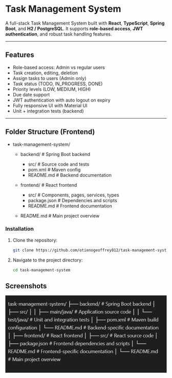 # Task Management System

A full-stack Task Management System built with **React**, **TypeScript**, **Spring Boot**, and **H2 / PostgreSQL**. It supports **role-based access**, **JWT authentication**, and robust task handling features.

---

## Features

- Role-based access: Admin vs regular users
- Task creation, editing, deletion
- Assign tasks to users (Admin only)
- Task status (TODO, IN_PROGRESS, DONE)
- Priority levels (LOW, MEDIUM, HIGH)
- Due date support
- JWT authentication with auto logout on expiry
- Fully responsive UI with Material UI
- Unit + integration tests (backend)

---

## Folder Structure (Frontend)

- task-management-system/
  - backend/         # Spring Boot backend
    - src/           # Source code and tests
    - pom.xml        # Maven config
    - README.md      # Backend documentation

  - frontend/        # React frontend
    - src/           # Components, pages, services, types
    - package.json   # Dependencies and scripts
    - README.md      # Frontend documentation

  - README.md        # Main project overview

### Installation

1. Clone the repository:
   ```bash
   git clone https://github.com/otienogeoffrey812/task-management-system
   ```
2. Navigate to the project directory:
   ```bash
   cd task-management-system
   ```

## Screenshots
![Task Management Dashboard](https://github.com/otienogeoffrey812/task-management-system/blob/main/tasks-management-dashboard.png)